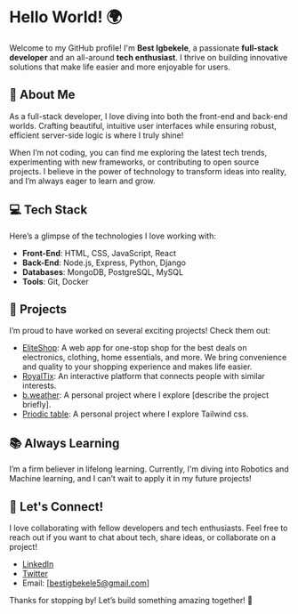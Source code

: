 # Hello World! 🌍

Welcome to my GitHub profile! I'm **Best Igbekele**, a passionate **full-stack developer** and an all-around **tech enthusiast**. I thrive on building innovative solutions that make life easier and more enjoyable for users.

## 🚀 About Me

As a full-stack developer, I love diving into both the front-end and back-end worlds. Crafting beautiful, intuitive user interfaces while ensuring robust, efficient server-side logic is where I truly shine! 

When I’m not coding, you can find me exploring the latest tech trends, experimenting with new frameworks, or contributing to open source projects. I believe in the power of technology to transform ideas into reality, and I’m always eager to learn and grow.

## 💻 Tech Stack

Here’s a glimpse of the technologies I love working with:
- **Front-End**: HTML, CSS, JavaScript, React
- **Back-End**: Node.js, Express, Python, Django
- **Databases**: MongoDB, PostgreSQL, MySQL
- **Tools**: Git, Docker

## 🌟 Projects

I’m proud to have worked on several exciting projects! Check them out:
- [EliteShop](https://elyteshop.netlify.app/): A web app for one-stop shop for the best deals on electronics, clothing, home essentials, and more. We bring convenience and quality to your shopping experience and makes life easier.
- [RoyalTix](https://bestapp.pythonanywhere.com/RoyalTix/): An interactive platform that connects people with similar interests.
- [b.weather](https://bestxigbekele.github.io/WEATHER-APP/): A personal project where I explore [describe the project briefly].
- [Priodic table](https://best-wale.github.io/Peroidic_table/): A personal project where I explore Tailwind css.

## 📚 Always Learning

I’m a firm believer in lifelong learning. Currently, I'm diving into Robotics and Machine learning, and I can’t wait to apply it in my future projects! 

## 🤝 Let's Connect!

I love collaborating with fellow developers and tech enthusiasts. Feel free to reach out if you want to chat about tech, share ideas, or collaborate on a project!

- [LinkedIn](https://www.linkedin.com/in/best-igbekele-561a64313/)
- [Twitter](https://x.com/BestWale368637)
- Email: [bestigbekele5@gmail.com]

Thanks for stopping by! Let’s build something amazing together! 🚀
